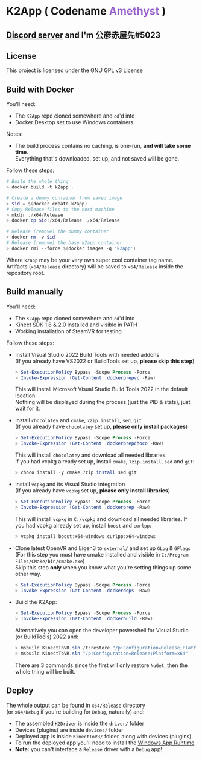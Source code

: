 <h1 dir=auto>
<b>K2App</b>
<text>(&nbspCodename</text>
<text style="color:#9966cc;">Amethyst</text>
<text>)</text>
</h1>

## <ins>__[Discord server](https://discord.gg/YBQCRDG)__</ins> and I'm **公彦赤屋先#5023**

## **License**
This project is licensed under the GNU GPL v3 License 

## **Build with Docker**
You'll need:
 - The ```K2App``` repo cloned somewhere and ```cd```'d into
 - Docker Desktop set to use Windows containers

Notes:
 - The build process contains no caching, is one-run, **and will take some time**.<br>
   Everything that's downloaded, set up, and not saved will be gone.

Follow these steps:
  ```powershell
  # Build the whole thing
  > docker build -t k2app .

  # Create a dummy container from saved image
  > $id = $(docker create k2app)
  # Copy Release files to the host machine
  > mkdir ./x64/Release
  > docker cp $id:/x64/Release ./x64/Release

  # Release (remove) the dummy container
  > docker rm -v $id
  # Release (remove) the base k2app container
  > docker rmi --force $(docker images -q 'k2app')
  ```
  Where ```k2app``` may be your very own super cool container tag name.<br>
  Artifacts (```x64/Release``` directory) will be saved to ```x64/Release``` inside the repository root.<br>

  
## **Build manually**
You'll need:
 - The ```K2App``` repo cloned somewhere and ```cd```'d into
 - Kinect SDK 1.8 & 2.0 installed and visible in PATH
 - Working installation of SteamVR for testing

Follow these steps:

- Install Visual Studio 2022 Build Tools with needed addons<br>
  (If you already have VS2022 or BuildTools set up, **please skip this step**)<br>
  ```powershell
  > Set-ExecutionPolicy Bypass -Scope Process -Force
  > Invoke-Expression (Get-Content .dockerprepvc -Raw)
  ```
  This will install Microsoft Visual Studio Build Tools 2022 in the default location.<br>
  Nothing will be displayed during the process (just the PID & stats), just wait for it.

- Install ```chocolatey``` and ```cmake```, ```7zip.install```, ```sed```, ```git```<br>
  (If you already have ```chocolatey``` set up, **please only install packages**)<br>
  ```powershell
  > Set-ExecutionPolicy Bypass -Scope Process -Force
  > Invoke-Expression (Get-Content .dockerprepchoco -Raw)
  ```
  This will install ```chocolatey``` and download all needed libraries.<br>
  If you had vcpkg already set up, install ```cmake```, ```7zip.install```, ```sed``` and ```git```:
  ```powershell
  > choco install -y cmake 7zip.install sed git
  ```

- Install ```vcpkg``` and its Visual Studio integration<br>
  (If you already have ```vcpkg``` set up, **please only install libraries**)<br>
  ```powershell
  > Set-ExecutionPolicy Bypass -Scope Process -Force
  > Invoke-Expression (Get-Content .dockerprep -Raw)
  ```
  This will install ```vcpkg``` in ```C:/vcpkg``` and download all needed libraries.
  If you had vcpkg already set up, install ```boost``` and ```curlpp```:
  ```powershell
  > vcpkg install boost:x64-windows curlpp:x64-windows
  ```

- Clone latest OpenVR and Eigen3 to ```external/``` and set up ```GLog``` & ```GFlags```<br>
  (For this step you must have cmake installed and visible in ```C:/Program Files/CMake/bin/cmake.exe```)<br>
  Skip this step **only** when you know what you're setting things up some other way.
  ```powershell
  > Set-ExecutionPolicy Bypass -Scope Process -Force
  > Invoke-Expression (Get-Content .dockerdeps -Raw)
  ```

- Build the K2App:<br>
  ```powershell
  > Set-ExecutionPolicy Bypass -Scope Process -Force
  > Invoke-Expression (Get-Content .dockerbuild -Raw)
  ```
  Alternatively you can open the developer powershell for Visual Studio (or BuildTools) 2022 and:
  ```powershell
  > msbuild KinectToVR.sln /t:restore "/p:Configuration=Release;Platform=x64;RestorePackagesConfig=true"
  > msbuild KinectToVR.sln "/p:Configuration=Release;Platform=x64"
  ```
  There are 3 commands since the first will only restore ```NuGet```,  then the whole thing will be built.

## **Deploy**
The whole output can be found in ```x64/Release``` directory<br>
(or ```x64/Debug``` if you're building for ```Debug```, naturally) and:
 - The assembled ```K2Driver``` is inside the ```driver/``` folder
 - Devices (plugins) are inside ```devices/``` folder
 - Deployed app is inside ```KinectToVR/``` folder, along with devices (plugins)<br>
 - To run the deployed app you'll need to install the [Windows App Runtime](https://aka.ms/windowsappsdk/1.0-stable/msix-installer).
 - **Note:** you can't interface a ```Release``` driver with a ```Debug``` app!
